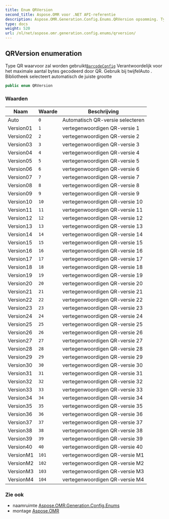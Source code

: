 ```yaml
---
title: Enum QRVersion
second_title: Aspose.OMR voor .NET API-referentie
description: Aspose.OMR.Generation.Config.Enums.QRVersion opsomming. Type QR waarvoor zal worden gebruiktBarcodeConfig Verantwoordelijk voor het maximale aantal bytes gecodeerd door QR. Gebruik bij twijfelAuto . Bibliotheek selecteert automatisch de juiste grootte
type: docs
weight: 520
url: /nl/net/aspose.omr.generation.config.enums/qrversion/
---
```

## QRVersion enumeration

Type QR waarvoor zal worden gebruikt[`BarcodeConfig`](../../aspose.omr.generation.config.elements/barcodeconfig/) Verantwoordelijk voor het maximale aantal bytes gecodeerd door QR. Gebruik bij twijfelAuto . Bibliotheek selecteert automatisch de juiste grootte

```csharp
public enum QRVersion
```

### Waarden

| Naam | Waarde | Beschrijving |
| --- | --- | --- |
| Auto | `0` | Automatisch QR-versie selecteren |
| Version01 | `1` | vertegenwoordigen QR-versie 1 |
| Version02 | `2` | vertegenwoordigen QR-versie 2 |
| Version03 | `3` | vertegenwoordigen QR-versie 3 |
| Version04 | `4` | vertegenwoordigen QR-versie 4 |
| Version05 | `5` | vertegenwoordigen QR-versie 5 |
| Version06 | `6` | vertegenwoordigen QR-versie 6 |
| Version07 | `7` | vertegenwoordigen QR-versie 7 |
| Version08 | `8` | vertegenwoordigen QR-versie 8 |
| Version09 | `9` | vertegenwoordigen QR-versie 9 |
| Version10 | `10` | vertegenwoordigen QR-versie 10 |
| Version11 | `11` | vertegenwoordigen QR-versie 11 |
| Version12 | `12` | vertegenwoordigen QR-versie 12 |
| Version13 | `13` | vertegenwoordigen QR-versie 13 |
| Version14 | `14` | vertegenwoordigen QR-versie 14 |
| Version15 | `15` | vertegenwoordigen QR-versie 15 |
| Version16 | `16` | vertegenwoordigen QR-versie 16 |
| Version17 | `17` | vertegenwoordigen QR-versie 17 |
| Version18 | `18` | vertegenwoordigen QR-versie 18 |
| Version19 | `19` | vertegenwoordigen QR-versie 19 |
| Version20 | `20` | vertegenwoordigen QR-versie 20 |
| Version21 | `21` | vertegenwoordigen QR-versie 21 |
| Version22 | `22` | vertegenwoordigen QR-versie 22 |
| Version23 | `23` | vertegenwoordigen QR-versie 23 |
| Version24 | `24` | vertegenwoordigen QR-versie 24 |
| Version25 | `25` | vertegenwoordigen QR-versie 25 |
| Version26 | `26` | vertegenwoordigen QR-versie 26 |
| Version27 | `27` | vertegenwoordigen QR-versie 27 |
| Version28 | `28` | vertegenwoordigen QR-versie 28 |
| Version29 | `29` | vertegenwoordigen QR-versie 29 |
| Version30 | `30` | vertegenwoordigen QR-versie 30 |
| Version31 | `31` | vertegenwoordigen QR-versie 31 |
| Version32 | `32` | vertegenwoordigen QR-versie 32 |
| Version33 | `33` | vertegenwoordigen QR-versie 33 |
| Version34 | `34` | vertegenwoordigen QR-versie 34 |
| Version35 | `35` | vertegenwoordigen QR-versie 35 |
| Version36 | `36` | vertegenwoordigen QR-versie 36 |
| Version37 | `37` | vertegenwoordigen QR-versie 37 |
| Version38 | `38` | vertegenwoordigen QR-versie 38 |
| Version39 | `39` | vertegenwoordigen QR-versie 39 |
| Version40 | `40` | vertegenwoordigen QR-versie 40 |
| VersionM1 | `101` | vertegenwoordigen QR-versie M1 |
| VersionM2 | `102` | vertegenwoordigen QR-versie M2 |
| VersionM3 | `103` | vertegenwoordigen QR-versie M3 |
| VersionM4 | `104` | vertegenwoordigen QR-versie M4 |

### Zie ook

* naamruimte [Aspose.OMR.Generation.Config.Enums](../../aspose.omr.generation.config.enums/)
* montage [Aspose.OMR](../../)


